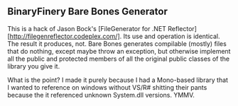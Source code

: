 BinaryFinery Bare Bones Generator
---------------------------------

This is a hack of Jason Bock's [FileGenerator for .NET Reflector][http://filegenreflector.codeplex.com/]. 
Its use and operation is identical. The result it produces, not. Bare Bones generates compilable (mostly)
files that do nothing, except maybe throw an exception, but otherwise implement all the public and
protected members of all the original public classes of the library you give it. 

What is the point? I made it purely because I had a Mono-based library that I wanted to reference on
windows without VS/R# shitting their pants because the it referenced unknown System.dll versions. YMMV.

